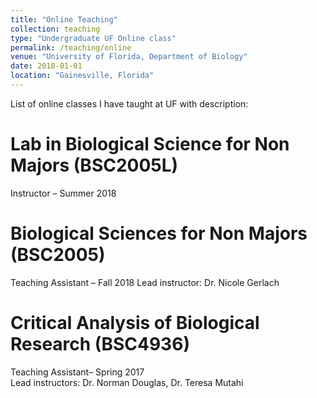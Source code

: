 ```yaml
---
title: "Online Teaching"
collection: teaching
type: "Undergraduate UF Online class"
permalink: /teaching/online
venue: "University of Florida, Department of Biology"
date: 2018-01-01  
location: "Gainesville, Florida"
---
```


List of online classes I have taught at UF with description: 

Lab in Biological Science for Non Majors (BSC2005L) 
======
Instructor – Summer 2018

Biological Sciences for Non Majors (BSC2005) 
======
Teaching Assistant –  Fall 2018
Lead instructor: Dr. Nicole Gerlach

Critical Analysis of Biological Research (BSC4936)
======
Teaching Assistant– Spring 2017                  
Lead instructors: Dr. Norman Douglas, Dr. Teresa Mutahi
